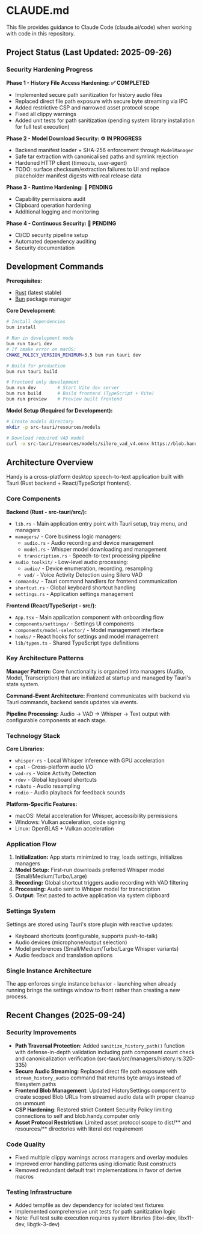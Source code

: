# CLAUDE.md

This file provides guidance to Claude Code (claude.ai/code) when working with code in this repository.

## Project Status (Last Updated: 2025-09-26)

### Security Hardening Progress
**Phase 1 - History File Access Hardening: ✅ COMPLETED**
- Implemented secure path sanitization for history audio files
- Replaced direct file path exposure with secure byte streaming via IPC
- Added restrictive CSP and narrowed asset protocol scope
- Fixed all clippy warnings
- Added unit tests for path sanitization (pending system library installation for full test execution)

**Phase 2 - Model Download Security: ⚙️ IN PROGRESS**
- Backend manifest loader + SHA-256 enforcement through `ModelManager`
- Safe tar extraction with canonicalised paths and symlink rejection
- Hardened HTTP client (timeouts, user-agent)
- TODO: surface checksum/extraction failures to UI and replace placeholder manifest digests with real release data

**Phase 3 - Runtime Hardening: 🔄 PENDING**
- Capability permissions audit
- Clipboard operation hardening
- Additional logging and monitoring

**Phase 4 - Continuous Security: 🔄 PENDING**
- CI/CD security pipeline setup
- Automated dependency auditing
- Security documentation

## Development Commands

**Prerequisites:**
- [Rust](https://rustup.rs/) (latest stable)
- [Bun](https://bun.sh/) package manager

**Core Development:**
```bash
# Install dependencies
bun install

# Run in development mode
bun run tauri dev
# If cmake error on macOS:
CMAKE_POLICY_VERSION_MINIMUM=3.5 bun run tauri dev

# Build for production
bun run tauri build

# Frontend only development
bun run dev        # Start Vite dev server
bun run build      # Build frontend (TypeScript + Vite)
bun run preview    # Preview built frontend
```

**Model Setup (Required for Development):**
```bash
# Create models directory
mkdir -p src-tauri/resources/models

# Download required VAD model
curl -o src-tauri/resources/models/silero_vad_v4.onnx https://blob.handy.computer/silero_vad_v4.onnx
```

## Architecture Overview

Handy is a cross-platform desktop speech-to-text application built with Tauri (Rust backend + React/TypeScript frontend).

### Core Components

**Backend (Rust - src-tauri/src/):**
- `lib.rs` - Main application entry point with Tauri setup, tray menu, and managers
- `managers/` - Core business logic managers:
  - `audio.rs` - Audio recording and device management
  - `model.rs` - Whisper model downloading and management  
  - `transcription.rs` - Speech-to-text processing pipeline
- `audio_toolkit/` - Low-level audio processing:
  - `audio/` - Device enumeration, recording, resampling 
  - `vad/` - Voice Activity Detection using Silero VAD
- `commands/` - Tauri command handlers for frontend communication
- `shortcut.rs` - Global keyboard shortcut handling
- `settings.rs` - Application settings management

**Frontend (React/TypeScript - src/):**
- `App.tsx` - Main application component with onboarding flow
- `components/settings/` - Settings UI components
- `components/model-selector/` - Model management interface
- `hooks/` - React hooks for settings and model management
- `lib/types.ts` - Shared TypeScript type definitions

### Key Architecture Patterns

**Manager Pattern:** Core functionality is organized into managers (Audio, Model, Transcription) that are initialized at startup and managed by Tauri's state system.

**Command-Event Architecture:** Frontend communicates with backend via Tauri commands, backend sends updates via events.

**Pipeline Processing:** Audio → VAD → Whisper → Text output with configurable components at each stage.

### Technology Stack

**Core Libraries:**
- `whisper-rs` - Local Whisper inference with GPU acceleration
- `cpal` - Cross-platform audio I/O  
- `vad-rs` - Voice Activity Detection
- `rdev` - Global keyboard shortcuts
- `rubato` - Audio resampling
- `rodio` - Audio playback for feedback sounds

**Platform-Specific Features:**
- macOS: Metal acceleration for Whisper, accessibility permissions
- Windows: Vulkan acceleration, code signing
- Linux: OpenBLAS + Vulkan acceleration

### Application Flow

1. **Initialization:** App starts minimized to tray, loads settings, initializes managers
2. **Model Setup:** First-run downloads preferred Whisper model (Small/Medium/Turbo/Large)
3. **Recording:** Global shortcut triggers audio recording with VAD filtering
4. **Processing:** Audio sent to Whisper model for transcription
5. **Output:** Text pasted to active application via system clipboard

### Settings System

Settings are stored using Tauri's store plugin with reactive updates:
- Keyboard shortcuts (configurable, supports push-to-talk)
- Audio devices (microphone/output selection)
- Model preferences (Small/Medium/Turbo/Large Whisper variants)
- Audio feedback and translation options

### Single Instance Architecture

The app enforces single instance behavior - launching when already running brings the settings window to front rather than creating a new process.

## Recent Changes (2025-09-24)

### Security Improvements
- **Path Traversal Protection**: Added `sanitize_history_path()` function with defense-in-depth validation including path component count check and canonicalization verification (src-tauri/src/managers/history.rs:320-335)
- **Secure Audio Streaming**: Replaced direct file path exposure with `stream_history_audio` command that returns byte arrays instead of filesystem paths
- **Frontend Blob Management**: Updated HistorySettings component to create scoped Blob URLs from streamed audio data with proper cleanup on unmount
- **CSP Hardening**: Restored strict Content Security Policy limiting connections to self and blob.handy.computer only
- **Asset Protocol Restriction**: Limited asset protocol scope to dist/** and resources/** directories with literal dot requirement

### Code Quality
- Fixed multiple clippy warnings across managers and overlay modules
- Improved error handling patterns using idiomatic Rust constructs
- Removed redundant default trait implementations in favor of derive macros

### Testing Infrastructure
- Added tempfile as dev dependency for isolated test fixtures
- Implemented comprehensive unit tests for path sanitization logic
- Note: Full test suite execution requires system libraries (libxi-dev, libx11-dev, libgtk-3-dev)
